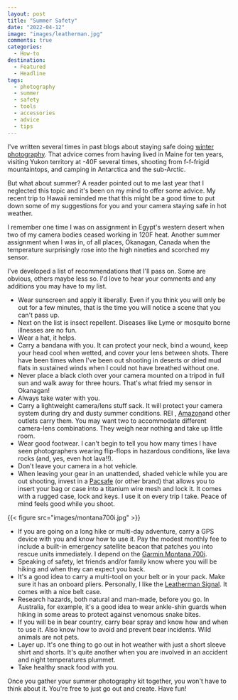 ```yaml
---
layout: post
title: "Summer Safety"
date: "2022-04-12"
image: "images/leatherman.jpg"
comments: true
categories: 
  - How-to
destination: 
  - Featured
  - Headline
tags:
  - photography
  - summer
  - safety
  - tools
  - accessories
  - advice
  - tips
---
```

I've written several times in past blogs about staying safe doing [winter photography](https://lesterpickerphoto.com/2015/01/27/mitten-review/). That advice comes from having lived in Maine for ten years, visiting Yukon territory at -40F several times, shooting from f-f-frigid mountaintops, and camping in Antarctica and the sub-Arctic. 

But what about summer? A reader pointed out to me last year that I neglected this topic and it's been on my mind to offer some advice. My recent trip to Hawaii reminded me that this might be a good time to put down some of my suggestions for you and your camera staying safe in hot weather. 

I remember one time I was on assignment in Egypt's western desert when two of my camera bodies ceased working in 120F heat. Another summer assignment when I was in, of all places, Okanagan, Canada when the temperature surprisingly rose into the high nineties and scorched my sensor. 

I've developed a list of recommendations that I'll pass on. Some are obvious, others maybe less so. I'd love to hear your comments and any additions you may have to my list. 

- Wear sunscreen and apply it liberally. Even if you think you will only be out for a few minutes, that is the time you will notice a scene that you can't pass up. 
- Next on the list is insect repellent. Diseases like Lyme or mosquito borne illnesses are no fun. 
- Wear a hat, it helps. 
- Carry a bandana with you. It can protect your neck, bind a wound, keep your head cool when wetted, and cover your lens between shots. There have been times when I've been out shooting in deserts or dried mud flats in sustained winds when I could not have breathed without one. 
- Never place a black cloth over your camera mounted on a tripod in full sun and walk away for three hours. That's what fried my sensor in Okanagan! 
- Always take water with you.
- Carry a lightweight camera/lens stuff sack. It will protect your camera system during dry and dusty summer conditions. REI , [Amazon](https://amzn.to/3751uWu)and other outlets carry them. You may want two to accommodate different camera-lens combinations. They weigh near nothing and take up little room. 
- Wear good footwear. I can't begin to tell you how many times I have seen photographers wearing flip-flops in hazardous conditions, like lava rocks (and, yes, even hot lava!!). 
- Don't leave your camera in a hot vehicle.
- When leaving your gear in an unattended, shaded vehicle while you are out shooting, invest in a [Pacsafe](https://amzn.to/3JpOgkb) (or other brand) that allows you to insert your bag or case into a titanium wire mesh and lock it. It comes with a rugged case, lock and keys. I use it on every trip I take. Peace of mind feels good while you shoot. 

{{< figure src="images/montana700i.jpg" >}}

- If you are going on a long hike or multi-day adventure, carry a GPS device with you and know how to use it. Pay the modest monthly fee to include a built-in emergency satellite beacon that patches you into rescue units immediately. I depend on the [Garmin Montana 700i](https://amzn.to/3LKfVOi).
- Speaking of safety, let friends and/or family know where you will be hiking and when they can expect you back. 
- It's a good idea to carry a multi-tool on your belt or in your pack. Make sure it has an onboard pliers. Personally, I like the [Leatherman Signal](https://amzn.to/3jiaxFR). It comes with a nice belt case. 
- Research hazards, both natural and man-made, before you go. In Australia, for example, it's a good idea to wear ankle-shin guards when hiking in some areas to protect against venomous snake bites. 
- If you will be in bear country, carry bear spray and know how and when to use it. Also know how to avoid and prevent bear incidents. Wild animals are not pets. 
- Layer up. It's one thing to go out in hot weather with just a short sleeve shirt and shorts. It's quite another when you are involved in an accident and night temperatures plummet. 
- Take healthy snack food with you.

Once you gather your summer photography kit together, you won't have to think about it. You're free to just go out and create. Have fun!



